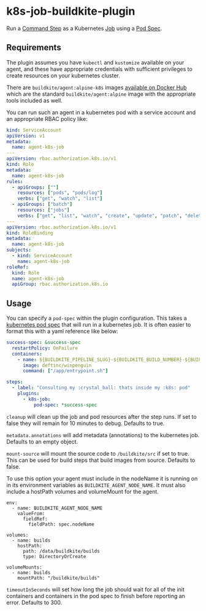 # k8s-job-buildkite-plugin

Run a [Command Step](https://buildkite.com/docs/pipelines/command-step) as a Kubernetes [Job](https://kubernetes.io/docs/concepts/workloads/controllers/job/) using a [Pod Spec](https://kubernetes.io/docs/reference/kubernetes-api/workload-resources/pod-v1/#PodSpec).

## Requirements

The plugin assumes you have `kubectl` and `kustomize` available on your agent, and these have appropriate credentials with sufficient privileges to create resources on your kubernetes cluster.

There are `buildkite/agent:alpine-k8s` images [available on Docker Hub](https://hub.docker.com/r/buildkite/agent) which are the standard `buildkite/agent:alpine` image with the appropriate tools included as well.

You can run such an agent in a kubernetes pod with a service account and an appropriate RBAC policy like:

```yaml
kind: ServiceAccount
apiVersion: v1
metadata:
  name: agent-k8s-job
---
apiVersion: rbac.authorization.k8s.io/v1
kind: Role
metadata:
  name: agent-k8s-job
rules:
  - apiGroups: [""]
    resources: ["pods", "pods/log"]
    verbs: ["get", "watch", "list"]
  - apiGroups: ["batch"]
    resources: ["jobs"]
    verbs: ["get", "list", "watch", "create", "update", "patch", "delete"]
---
apiVersion: rbac.authorization.k8s.io/v1
kind: RoleBinding
metadata:
  name: agent-k8s-job
subjects:
  - kind: ServiceAccount
    name: agent-k8s-job
roleRef:
  kind: Role
  name: agent-k8s-job
  apiGroup: rbac.authorization.k8s.io
```

## Usage

You can specify a `pod-spec` within the plugin configuration. This takes a [kubernetes pod spec](https://kubernetes.io/docs/reference/generated/kubernetes-api/v1.23/#podspec-v1-core) that will run in a kubernetes job. It is often easier to format this with a yaml reference like below:

```yaml
success-spec: &success-spec
  restartPolicy: OnFailure
  containers:
    - name: ${BUILDKITE_PIPELINE_SLUG}-${BUILDKITE_BUILD_NUMBER}-${BUILDKITE_STEP_ID}-success
      image: deftinc/winpenguin
      command: ["/app/entrypoint.sh"]

steps:
  - label: "Consulting my :crystal_ball: thats inside my :k8s: pod"
    plugins:
      - k8s-job:
          pod-spec: *success-spec
```

`cleanup` will clean up the job and pod resources after the step runs. If set to false they will remain for 10 minutes to debug. Defaults to true.

`metadata.annotations` will add metadata (annotations) to the kubernetes job. Defaults to an empty object.

`mount-source` will mount the source code to `/buildkite/src` if set to true. This can be used for build steps that build images from source. Defaults to false.

To use this option your agent must include in the nodeName it is running on in its environment variables as `BUILDKITE_AGENT_NODE_NAME`. It must also include a hostPath volumes and volumeMount for the agent.

```
env:
  - name: BUILDKITE_AGENT_NODE_NAME
    valueFrom:
      fieldRef:
        fieldPath: spec.nodeName
```

```
volumes:
  - name: builds
    hostPath:
      path: /data/buildkite/builds
      type: DirectoryOrCreate
```

```
volumeMounts:
  - name: builds
    mountPath: "/buildkite/builds"
```

`timeoutInSeconds` will set how long the job should wait for all of the init containers and containers in the pod spec to finish before reporting an error. Defaults to 300.

